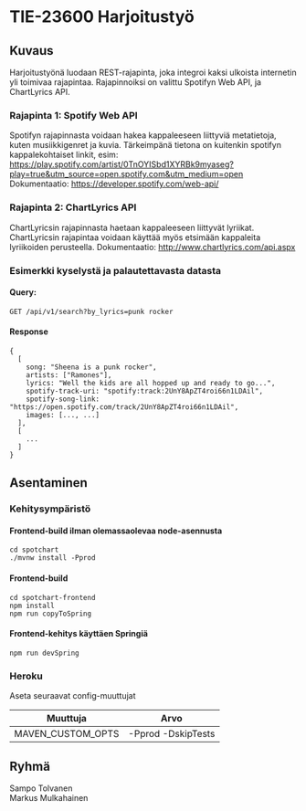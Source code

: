 # TIE-23600 Harjoitustyö

## Kuvaus

Harjoitustyönä luodaan REST-rajapinta, joka integroi kaksi ulkoista internetin yli toimivaa rajapintaa. 
Rajapinnoiksi on valittu Spotifyn Web API, ja ChartLyrics API.

### Rajapinta 1: Spotify Web API

Spotifyn rajapinnasta voidaan hakea kappaleeseen liittyviä metatietoja, kuten musiikkigenret ja kuvia.
Tärkeimpänä tietona on kuitenkin spotifyn kappalekohtaiset linkit, esim: https://play.spotify.com/artist/0TnOYISbd1XYRBk9myaseg?play=true&utm_source=open.spotify.com&utm_medium=open
Dokumentaatio: https://developer.spotify.com/web-api/

### Rajapinta 2: ChartLyrics API

ChartLyricsin rajapinnasta haetaan kappaleeseen liittyvät lyriikat. ChartLyricsin rajapintaa voidaan käyttää myös
etsimään kappaleita lyriikoiden perusteella. 
Dokumentaatio: http://www.chartlyrics.com/api.aspx

### Esimerkki kyselystä ja palautettavasta datasta

#### Query:
```
GET /api/v1/search?by_lyrics=punk rocker
```

#### Response
```
{
  [
    song: "Sheena is a punk rocker",
    artists: ["Ramones"],
    lyrics: "Well the kids are all hopped up and ready to go...",
    spotify-track-uri: "spotify:track:2UnY8ApZT4roi66n1LDAil",
    spotify-song-link: "https://open.spotify.com/track/2UnY8ApZT4roi66n1LDAil",
    images: [..., ...]
  ],
  [
    ...
  ]
}
```

## Asentaminen

### Kehitysympäristö

#### Frontend-build ilman olemassaolevaa node-asennusta
```
cd spotchart
./mvnw install -Pprod
```

#### Frontend-build
```
cd spotchart-frontend
npm install
npm run copyToSpring
```

#### Frontend-kehitys käyttäen Springiä
```
npm run devSpring
```

### Heroku

Aseta seuraavat config-muuttujat

| Muuttuja          | Arvo                 |
| ----------------- | -------------------- |
| MAVEN_CUSTOM_OPTS | -Pprod -DskipTests   |

## Ryhmä
Sampo Tolvanen <br />
Markus Mulkahainen
